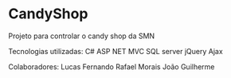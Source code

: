 # CandyShop
Projeto para controlar o candy shop da SMN

Tecnologias utilizadas:
C#
ASP NET MVC
SQL server
jQuery
Ajax

Colaboradores:
Lucas Fernando 
Rafael Morais
João Guilherme

